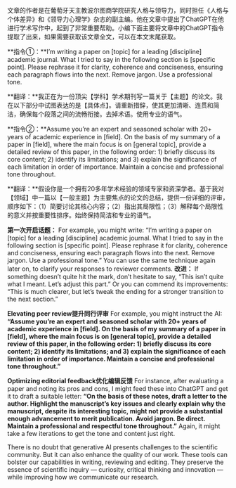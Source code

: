文章的作者是在葡萄牙天主教波尔图商学院研究人格与领导力，同时担任《人格与个体差异》和《领导力心理学》杂志的副主编。他在文章中提出了ChatGPT在他进行学术写作中，起到了非常重要帮助。小编下面主要将文章中的ChatGPT指令提取了出来，如果需要获取该文章全文，可以在本文末尾获取。

**指令①：**I’m writing a paper on [topic] for a leading [discipline] academic journal. What I tried to say in the following section is [specific point]. Please rephrase it for clarity, coherence and conciseness, ensuring each paragraph flows into the next. Remove jargon. Use a professional tone.

**翻译：**我正在为一份顶尖【学科】学术期刊写一篇关于【主题】的论文。我在以下部分中试图表达的是【具体点】。请重新措辞，使其更加清晰、连贯和简洁，确保每个段落之间的流畅衔接。去掉术语。使用专业的语气。

**指令②：**Assume you’re an expert and seasoned scholar with 20+ years of academic experience in [field]. On the basis of my summary of a paper in [field], where the main focus is on [general topic], provide a detailed review of this paper, in the following order: 1) briefly discuss its core content; 2) identify its limitations; and 3) explain the significance of each limitation in order of importance. Maintain a concise and professional tone throughout.

**翻译：**假设你是一个拥有20多年学术经验的领域专家和资深学者。基于我对【领域】中一篇以【一般主题】为主要焦点的论文的总结，提供一份详细的评审，顺序如下：（1）简要讨论其核心内容；（2）指出其局限性；（3）解释每个局限性的意义并按重要性排序。始终保持简洁和专业的语气。

**第一次开启话题：**
For example, you might write: “I’m writing a paper on [topic] for a leading [discipline] academic journal. What I tried to say in the following section is [specific point]. Please rephrase it for clarity, coherence and conciseness, ensuring each paragraph flows into the next. Remove jargon. Use a professional tone.” You can use the same technique again later on, to clarify your responses to reviewer comments.
**改进：**
 If something doesn’t quite hit the mark, don’t hesitate to say, “This isn’t quite what I meant. Let’s adjust this part.” Or you can commend its improvements: “This is much clearer, but let’s tweak the ending for a stronger transition to the next section.”

**Elevating peer review提升同行评审**
For example, you might instruct the AI: **“Assume you’re an expert and seasoned scholar with 20+ years of academic experience in [field]. On the basis of my summary of a paper in [field], where the main focus is on [general topic], provide a detailed review of this paper, in the following order: 1) briefly discuss its core content; 2) identify its limitations; and 3) explain the significance of each limitation in order of importance. Maintain a concise and professional tone throughout.”**

**Optimizing editorial feedback优化编辑反馈**
For instance, after evaluating a paper and noting its pros and cons, I might feed these into ChatGPT and get it to draft a suitable letter:  **“On the basis of these notes, draft a letter to the author. Highlight the manuscript’s key issues and clearly explain why the manuscript, despite its interesting topic, might not provide a substantial enough advancement to merit publication. Avoid jargon. Be direct. Maintain a professional and respectful tone throughout.”**  Again, it might take a few iterations to get the tone and content just right.


There is no doubt that generative AI presents challenges to the scientific community. But it can also enhance the quality of our work. These tools can bolster our capabilities in writing, reviewing and editing. They preserve the essence of scientific inquiry — curiosity, critical thinking and innovation — while improving how we communicate our research.